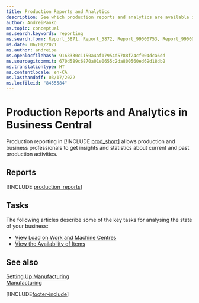 ```yaml
---
title: Production Reports and Analytics
description: See which production reports and analytics are available in the standard version of Business Central so that you can keep track of your business.
author: AndreiPanko
ms.topic: conceptual
ms.search.keywords: reporting
ms.search.form: Report_5871, Report_5872, Report_99000753, Report_99000756, Report_99000757, Report_99000758, Report_99000791, Report_99000780, Report_99000783, Report_99000784, Report_99000788, Report_99000767
ms.date: 06/01/2021
ms.author: andreipa
ms.openlocfilehash: 9163330c1150a4af17954d5788f24cf004dca6dd
ms.sourcegitcommit: 670d589c6870a01e0655c2da800560ed69d18db2
ms.translationtype: HT
ms.contentlocale: en-CA
ms.lasthandoff: 03/17/2022
ms.locfileid: "8455584"
---
```

# <a name="production-reports-and-analytics-in-business-central"></a>Production Reports and Analytics in Business Central

Production reporting in [!INCLUDE [prod_short](includes/prod_short.md)] allows production and business professionals to get insights and statistics about current and past production activities.  

## <a name="reports"></a>Reports
[!INCLUDE [production_reports](includes/production-reports-include.md)]

## <a name="tasks"></a>Tasks

The following articles describe some of the key tasks for analysing the state of your business:

* [View Load on Work and Machine Centres](production-how-to-view-the-load-on-work-centers.md)  
* [View the Availability of Items](inventory-how-availability-overview.md)

## <a name="see-also"></a>See also 

[Setting Up Manufacturing](production-configure-production-processes.md)  
[Manufacturing](production-manage-manufacturing.md)  

[!INCLUDE[footer-include](includes/footer-banner.md)]

